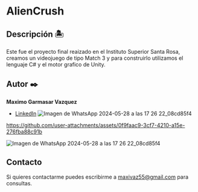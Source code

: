 # AlienCrush

## Descripción 🏝

Este fue el proyecto final reaizado en el Instituto Superior Santa Rosa,
creamos un videojuego de tipo Match 3 y para construirlo utilizamos el lenguaje C# y el motor grafico de Unity.

## Autor ✒️
**Maximo Garmasar Vazquez**

* [LinkedIn](https://www.linkedin.com/in/maximogarmasarvazquez/)
![Imagen de WhatsApp 2024-05-28 a las 17 26 22_08cd85f4](https://github.com/user-attachments/assets/2792f4ad-cc39-497f-81c6-feb901bbbfc7)


https://github.com/user-attachments/assets/0f9faac9-3cf7-4210-a15e-276fba88c91b

![Imagen de WhatsApp 2024-05-28 a las 17 26 22_08cd85f4](https://github.com/user-attachments/assets/3bfc64e8-de14-44bb-b75c-900a8f9864fb)

## Contacto
Si quieres contactarme puedes escribirme a maxivaz55@gmail.com para consultas.

